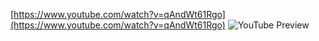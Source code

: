 <!--
date: 2024-03-01T21:12:49
-->


[https://www.youtube.com/watch?v=qAndWt61Rgo](https://www.youtube.com/watch?v=qAndWt61Rgo)
![YouTube Preview](https://img.youtube.com/vi/qAndWt61Rgo/mqdefault.jpg)


